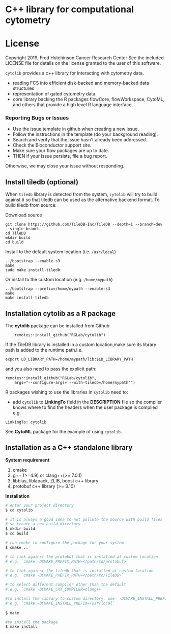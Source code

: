 # C++ library for computational cytometry

# License
Copyright 2019, Fred Hutchinson Cancer Research Center
See the included LICENSE file for details on the license granted to the user of this software.

`cytolib` provides a c++ library for interacting with cytometry data.
- reading FCS into efficient disk-backed and memory-backed data structures
- representation of gated cytometry data.
- core library backing the R packages flowCore, flowWorkspace, CytoML, and others that provide a high level R language interface.


### Reporting Bugs or Issues
- Use the issue template in github when creating a new issue. 
- Follow the instructions in the template (do your background reading).
- Search and verify that the issue hasn't already been addressed.
- Check the Bioconductor support site. 
- Make sure your flow packages are up to date.
- THEN if your issue persists, file a bug report.

Otherwise, we may close your issue without responding.

## Install tiledb (optional)
When `tiledb` library is detected from the system, `cytolib` will try to build against it so that tiledb can be used as the alternative backend format. To build tiledb from source:  


Download source

```
git clone https://github.com/TileDB-Inc/TileDB --depth=1 --branch=dev --single-branch
cd TileDB
mkdir build
cd build
```

Install to the default system location (i.e. `/usr/local`)

```
../bootstrap --enable-s3
make
sudo make install-tiledb
```

Or install to the custom location (e.g. `/home/mypath`)

```
../bootstrap --prefix=/home/mypath --enable-s3
make
make install-tiledb
```

## Installation cytolib as a R package
The **cytolib** package can be installed from Github

```
    remotes::install_github("RGLab/cytolib")
```
If the TileDB library is installed in a custom location,make sure its library path is added to the runtime path.i.e.


	export LD_LIBRARY_PATH=/home/mypath/lib:$LD_LIBRARY_PATH


and you also need to pass the explicit path:

    remotes::install_github("RGLab/cytolib",
        args="--configure-args='--with-tiledb=/home/mypath'")


R packages wishing to use the libraries in `cytolib` need to:

- add `cytolib` to **LinkingTo** field in the **DESCRIPTION** file so the compiler knows where to find the headers when the user package is complied
e.g.

```
LinkingTo: cytolib
```
See **CytoML** package for the example of using `cytolib`.

## Installation as a C++ standalone library

**System requirement**
1. cmake
2. g++ (>=4.9) or clang++(>= 7.0.1)
3. libblas, liblapack, ZLIB, boost c++ library
4. protobuf c++ library (>= 3.10)

**Installation**

```bash
# enter your project directory
$ cd cytolib

# it is always a good idea to not pollute the source with build files
# so create a new build directory
$ mkdir build
$ cd build

# run cmake to configure the package for your system
$ cmake ..

# to link against the protobuf that is installed at custom location
# e.g. `cmake -DCMAKE_PREFIX_PATH=</path/to/protobuf>`

# to link against the tiledb that is installed at custom location
# e.g. `cmake -DCMAKE_PREFIX_PATH=</path/to/TileDB>`

# to select different compiler other than the default
# e.g. `cmake -DCMAKE_CXX_COMPILER=clang++` 

#To install the library to custom directory, use `-DCMAKE_INSTALL_PREFIX` option
# e.g. `cmake -DCMAKE_INSTALL_PREFIX=/usr/local` 
   
$ make

#to install the package
$ make install

```
   
